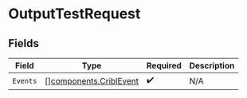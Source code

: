 # OutputTestRequest


## Fields

| Field                                                            | Type                                                             | Required                                                         | Description                                                      |
| ---------------------------------------------------------------- | ---------------------------------------------------------------- | ---------------------------------------------------------------- | ---------------------------------------------------------------- |
| `Events`                                                         | [][components.CriblEvent](../../models/components/criblevent.md) | :heavy_check_mark:                                               | N/A                                                              |